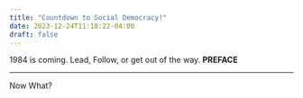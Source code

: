 ```yaml
---
title: "Countdown to Social Democracy!"
date: 2023-12-24T11:18:22-04:00
draft: false
---
```

<html>
1984 is coming. Lead, Follow, or get out of the way.
<B>
PREFACE
</B>
<HR>
Now What?
